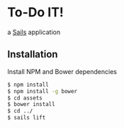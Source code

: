 # To-Do IT!

a [Sails](http://sailsjs.org) application


## Installation

Install NPM and Bower dependencies

```bash
$ npm install
$ npm install -g bower
$ cd assets
$ bower install
$ cd ../
$ sails lift
```
